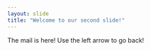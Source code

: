 ```yaml
---
layout: slide
title: "Welcome to our second slide!"
---
```

The mail is here!
Use the left arrow to go back!
